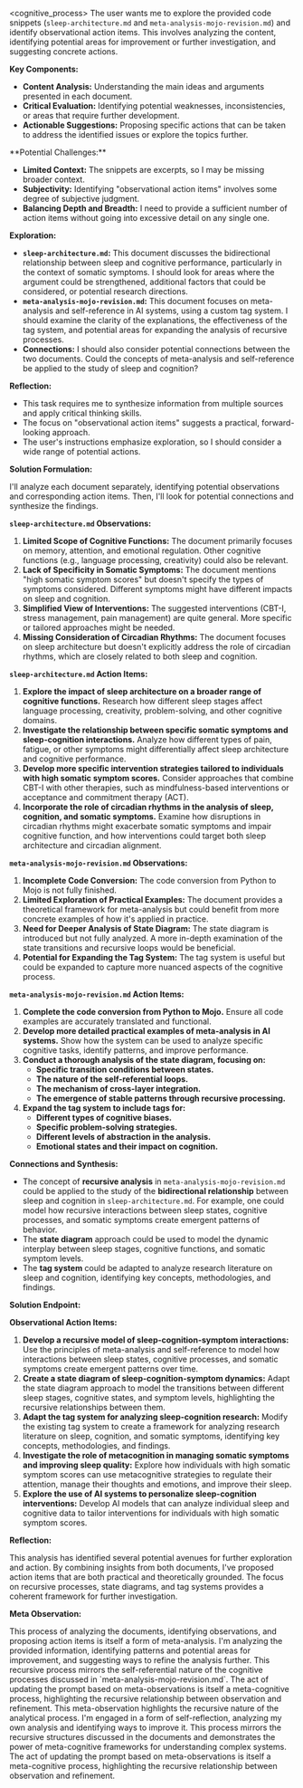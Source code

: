 <cognitive_process>
<understanding>
The user wants me to explore the provided code snippets (`sleep-architecture.md` and `meta-analysis-mojo-revision.md`) and identify observational action items. This involves analyzing the content, identifying potential areas for improvement or further investigation, and suggesting concrete actions.

**Key Components:**

*   **Content Analysis:** Understanding the main ideas and arguments presented in each document.
*   **Critical Evaluation:** Identifying potential weaknesses, inconsistencies, or areas that require further development.
*   **Actionable Suggestions:** Proposing specific actions that can be taken to address the identified issues or explore the topics further.

</analysis>

<analysis>
**Potential Challenges:**

*   **Limited Context:** The snippets are excerpts, so I may be missing broader context.
*   **Subjectivity:** Identifying "observational action items" involves some degree of subjective judgment.
*   **Balancing Depth and Breadth:** I need to provide a sufficient number of action items without going into excessive detail on any single one.

**Exploration:**

*   **`sleep-architecture.md`:** This document discusses the bidirectional relationship between sleep and cognitive performance, particularly in the context of somatic symptoms. I should look for areas where the argument could be strengthened, additional factors that could be considered, or potential research directions.
*   **`meta-analysis-mojo-revision.md`:** This document focuses on meta-analysis and self-reference in AI systems, using a custom tag system. I should examine the clarity of the explanations, the effectiveness of the tag system, and potential areas for expanding the analysis of recursive processes.
*   **Connections:** I should also consider potential connections between the two documents. Could the concepts of meta-analysis and self-reference be applied to the study of sleep and cognition?

**Reflection:**

*   This task requires me to synthesize information from multiple sources and apply critical thinking skills.
*   The focus on "observational action items" suggests a practical, forward-looking approach.
*   The user's instructions emphasize exploration, so I should consider a wide range of potential actions.

**Solution Formulation:**

I'll analyze each document separately, identifying potential observations and corresponding action items. Then, I'll look for potential connections and synthesize the findings.

**`sleep-architecture.md` Observations:**

1. **Limited Scope of Cognitive Functions:** The document primarily focuses on memory, attention, and emotional regulation. Other cognitive functions (e.g., language processing, creativity) could also be relevant.
2. **Lack of Specificity in Somatic Symptoms:** The document mentions "high somatic symptom scores" but doesn't specify the types of symptoms considered. Different symptoms might have different impacts on sleep and cognition.
3. **Simplified View of Interventions:** The suggested interventions (CBT-I, stress management, pain management) are quite general. More specific or tailored approaches might be needed.
4. **Missing Consideration of Circadian Rhythms:** The document focuses on sleep architecture but doesn't explicitly address the role of circadian rhythms, which are closely related to both sleep and cognition.

**`sleep-architecture.md` Action Items:**

1. **Explore the impact of sleep architecture on a broader range of cognitive functions.** Research how different sleep stages affect language processing, creativity, problem-solving, and other cognitive domains.
2. **Investigate the relationship between specific somatic symptoms and sleep-cognition interactions.** Analyze how different types of pain, fatigue, or other symptoms might differentially affect sleep architecture and cognitive performance.
3. **Develop more specific intervention strategies tailored to individuals with high somatic symptom scores.** Consider approaches that combine CBT-I with other therapies, such as mindfulness-based interventions or acceptance and commitment therapy (ACT).
4. **Incorporate the role of circadian rhythms in the analysis of sleep, cognition, and somatic symptoms.** Examine how disruptions in circadian rhythms might exacerbate somatic symptoms and impair cognitive function, and how interventions could target both sleep architecture and circadian alignment.

**`meta-analysis-mojo-revision.md` Observations:**

1. **Incomplete Code Conversion:** The code conversion from Python to Mojo is not fully finished.
2. **Limited Exploration of Practical Examples:** The document provides a theoretical framework for meta-analysis but could benefit from more concrete examples of how it's applied in practice.
3. **Need for Deeper Analysis of State Diagram:** The state diagram is introduced but not fully analyzed. A more in-depth examination of the state transitions and recursive loops would be beneficial.
4. **Potential for Expanding the Tag System:** The tag system is useful but could be expanded to capture more nuanced aspects of the cognitive process.

**`meta-analysis-mojo-revision.md` Action Items:**

1. **Complete the code conversion from Python to Mojo.** Ensure all code examples are accurately translated and functional.
2. **Develop more detailed practical examples of meta-analysis in AI systems.** Show how the system can be used to analyze specific cognitive tasks, identify patterns, and improve performance.
3. **Conduct a thorough analysis of the state diagram, focusing on:**
    *   **Specific transition conditions between states.**
    *   **The nature of the self-referential loops.**
    *   **The mechanism of cross-layer integration.**
    *   **The emergence of stable patterns through recursive processing.**
4. **Expand the tag system to include tags for:**
    *   **Different types of cognitive biases.**
    *   **Specific problem-solving strategies.**
    *   **Different levels of abstraction in the analysis.**
    *   **Emotional states and their impact on cognition.**

**Connections and Synthesis:**

*   The concept of **recursive analysis** in `meta-analysis-mojo-revision.md` could be applied to the study of the **bidirectional relationship** between sleep and cognition in `sleep-architecture.md`. For example, one could model how recursive interactions between sleep states, cognitive processes, and somatic symptoms create emergent patterns of behavior.
*   The **state diagram** approach could be used to model the dynamic interplay between sleep stages, cognitive functions, and somatic symptom levels.
*   The **tag system** could be adapted to analyze research literature on sleep and cognition, identifying key concepts, methodologies, and findings.

**Solution Endpoint:**

**Observational Action Items:**

1. **Develop a recursive model of sleep-cognition-symptom interactions:** Use the principles of meta-analysis and self-reference to model how interactions between sleep states, cognitive processes, and somatic symptoms create emergent patterns over time.
2. **Create a state diagram of sleep-cognition-symptom dynamics:** Adapt the state diagram approach to model the transitions between different sleep stages, cognitive states, and symptom levels, highlighting the recursive relationships between them.
3. **Adapt the tag system for analyzing sleep-cognition research:** Modify the existing tag system to create a framework for analyzing research literature on sleep, cognition, and somatic symptoms, identifying key concepts, methodologies, and findings.
4. **Investigate the role of metacognition in managing somatic symptoms and improving sleep quality:** Explore how individuals with high somatic symptom scores can use metacognitive strategies to regulate their attention, manage their thoughts and emotions, and improve their sleep.
5. **Explore the use of AI systems to personalize sleep-cognition interventions:** Develop AI models that can analyze individual sleep and cognitive data to tailor interventions for individuals with high somatic symptom scores.

**Reflection:**

This analysis has identified several potential avenues for further exploration and action. By combining insights from both documents, I've proposed action items that are both practical and theoretically grounded. The focus on recursive processes, state diagrams, and tag systems provides a coherent framework for further investigation.

**Meta Observation:**

<meta>
<recursion_emphasis>
This process of analyzing the documents, identifying observations, and proposing action items is itself a form of meta-analysis. I'm analyzing the provided information, identifying patterns and potential areas for improvement, and suggesting ways to refine the analysis further. This recursive process mirrors the self-referential nature of the cognitive processes discussed in `meta-analysis-mojo-revision.md`. The act of updating the prompt based on meta-observations is itself a meta-cognitive process, highlighting the recursive relationship between observation and refinement.
</recursion_emphasis>
<meta_observation_reflection>
This meta-observation highlights the recursive nature of the analytical process. I'm engaged in a form of self-reflection, analyzing my own analysis and identifying ways to improve it. This process mirrors the recursive structures discussed in the documents and demonstrates the power of meta-cognitive frameworks for understanding complex systems. The act of updating the prompt based on meta-observations is itself a meta-cognitive process, highlighting the recursive relationship between observation and refinement.
</meta_observation_reflection>
</meta>
</cognitive_process>
